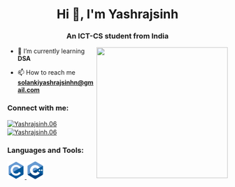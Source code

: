 <h1 align="center">Hi 👋, I'm Yashrajsinh</h1>
<h3 align="center">An ICT-CS student from India</h3>

<img align="right" height="300" width="300" src="https://media3.giphy.com/media/v1.Y2lkPTc5MGI3NjExdmtyNzF6bnc1MWVsdmVkcDY5ajU4M3NxZHZkemFkNmtzOGl6YWZmdSZlcD12MV9pbnRlcm5hbF9naWZfYnlfaWQmY3Q9cw/Ll22OhMLAlVDb8UQWe/giphy.gif" />

- 🌱 I’m currently learning **DSA**

- 📫 How to reach me **solankiyashrajsinhn@gmail.com**

<h3 align="left">Connect with me:</h3>
<p align="left">
<a href="https://instagram.com/Yashrajsinh.06" target="blank"><img align="center" src="https://raw.githubusercontent.com/rahuldkjain/github-profile-readme-generator/master/src/images/icons/Social/instagram.svg" alt="Yashrajsinh.06" height="30" width="40" /></a>
<a href="https://codeforces.com/profile/Yashrajsinh.06" target="blank"><img align="center" src="https://raw.githubusercontent.com/rahuldkjain/github-profile-readme-generator/master/src/images/icons/Social/codeforces.svg" alt="Yashrajsinh.06" height="30" width="40" /></a>
</p>

<h3 align="left">Languages and Tools:</h3>
<p align="left"> <a href="https://www.cprogramming.com/" target="_blank" rel="noreferrer"> <img src="https://raw.githubusercontent.com/devicons/devicon/master/icons/c/c-original.svg" alt="c" width="40" height="40"/> </a> <a href="https://www.w3schools.com/cpp/" target="_blank" rel="noreferrer"> <img src="https://raw.githubusercontent.com/devicons/devicon/master/icons/cplusplus/cplusplus-original.svg" alt="cplusplus" width="40" height="40"/> </a> </p>
